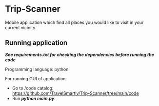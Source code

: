 # Trip-Scanner
Mobile application which find all places you would like to visit in your current vicinity.

Running application
------

***See requirements.txt for checking the dependencies before running the code***

Programming language: python

For running GUI of application:
- Go to /code catalog: <br>https://github.com/TravelSmartly/Trip-Scanner/tree/main/code
- Run ***python main.py***.
